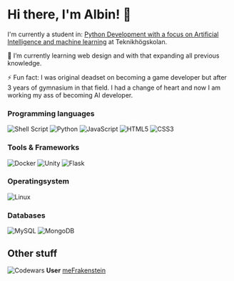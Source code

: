 # Hi there, I'm Albin! 👋

I'm currently a student in: [Python Development with a focus on Artificial Intelligence and machine learning](https://teknikhogskolan.se/utbildningar/pythonutvecklare-ai/) at Teknikhögskolan.

🌱 I’m currently learning web design and with that expanding all previous knowledge.

⚡ Fun fact: I was original deadset on becoming a game developer but after 3 years of gymnasium in that field.
I had a change of heart and now I am working my ass of becoming AI developer.


### Programming languages
![Shell Script](https://img.shields.io/badge/shell_script-%23121011.svg?style=for-the-badge&logo=gnu-bash&logoColor=white)
![Python](https://img.shields.io/badge/python-3670A0?style=for-the-badge&logo=python&logoColor=ffdd54)
![JavaScript](https://img.shields.io/badge/javascript-%23323330.svg?style=for-the-badge&logo=javascript&logoColor=%23F7DF1E)
![HTML5](https://img.shields.io/badge/html5-%23E34F26.svg?style=for-the-badge&logo=html5&logoColor=white)
![CSS3](https://img.shields.io/badge/css3-%231572B6.svg?style=for-the-badge&logo=css3&logoColor=white)

### Tools & Frameworks
![Docker](https://img.shields.io/badge/docker-%230db7ed.svg?style=for-the-badge&logo=docker&logoColor=white)
![Unity](https://img.shields.io/badge/unity-%23000000.svg?style=for-the-badge&logo=unity&logoColor=white)
![Flask](https://img.shields.io/badge/flask-%23000.svg?style=for-the-badge&logo=flask&logoColor=white)

### Operatingsystem
![Linux](https://img.shields.io/badge/Linux-FCC624?style=for-the-badge&logo=linux&logoColor=black)

### Databases
![MySQL](https://img.shields.io/badge/mysql-%2300f.svg?style=for-the-badge&logo=mysql&logoColor=white)
![MongoDB](https://img.shields.io/badge/MongoDB-%234ea94b.svg?style=for-the-badge&logo=mongodb&logoColor=white)

## Other stuff
![Codewars](https://img.shields.io/badge/Codewars-B1361E?style=for-the-badge&logo=codewars&logoColor=grey)
**User** [meFrakenstein](https://www.codewars.com/users/meFrankenstein)

<!--
Here are some ideas to get you started:

- 🔭 I’m currently working on ...
- 🌱 I’m currently learning ...
- 👯 I’m looking to collaborate on ...
- 🤔 I’m looking for help with ...
- 💬 Ask me about ...
- 📫 How to reach me: ...
- 😄 Pronouns: ...
- ⚡ Fun fact: ...
-->
